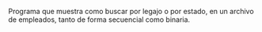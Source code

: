 Programa que muestra como buscar por legajo o por estado, en un archivo de empleados, tanto de forma secuencial como binaria.
